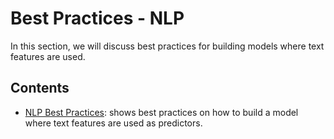 # Best Practices - NLP

In this section, we will discuss best practices for building models where text features are used.

## Contents

* [NLP Best Practices](nlp_best_practices.ipynb): shows best practices on how to build a model where text features are used as predictors.